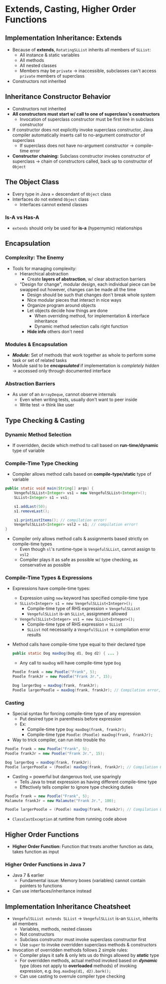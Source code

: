 # Extends, Casting, Higher Order Functions

## Implementation Inheritance: Extends
* Because of **extends**, `RotatingSLList` inherits all members of `SLList`:
    * All instance & static variables
    * All methods
    * All nested classes
    * Members may be `private` → inaccessible, subclasses can't access `private` members of superclass
* Constructors not inherited


## Inheritance Constructor Behavior
* Constructors not inherited
* **All constructors must start w/ call to one of superclass's constructors**
    * Invocation of superclass constructor must be first line in subclass constructor
* If constructor does not explicitly invoke superclass constructor, Java compiler automatically inserts call to no-argument constructor of superclass
    * If superclass does not have no-argument constructor → compile-time error
* **Constructor chaining:** Subclass constructor invokes constructor of superclass → chain of constructors called, back up to constructor of `Object`


## The Object Class
* Every type in Java = descendant of `Object` class
* Interfaces do not extend `Object` class
    * Interfaces cannot extend classes

### Is-A vs Has-A
* `extends` should only be used for **is-a** (hypernymic) relationships


## Encapsulation

### Complexity: The Enemy
* Tools for managing complexity:
    * Hierarchical abstraction
        * Create **layers of abstraction**, w/ clear abstraction barriers
    * "Design for change", modular design, each individual piece can be swapped out however, changes can be made all the time
        * Design should be such that changes don't break whole system
        * Nice modular pieces that interact in nice ways
        * Organize program around objects
        * Let objects decide how things are done
            * When overriding method, for implementation & interface inheritance
            * Dynamic method selection calls right function
        * **Hide info** others don't need

### Modules & Encapsulation
* ***Module:*** Set of methods that work together as whole to perform some task or set of related tasks
* Module said to be ***encapsulated*** if implementation is _completely hidden_ → accessed only through documented interface

### Abstraction Barriers
* As user of an `ArrayDeque`, cannot observe internals
    * Even when writing tests, usually don't want to peer inside
    * Write test → think like user


## Type Checking & Casting

### Dynamic Method Selection
* If overridden, decide which method to call based on **run-time/dynamic** type of variable

### Compile-Time Type Checking
* Compiler allows method calls based on **compile-type/static** type of variable

```java
public static void main(String[] args) {
    VengefulSLList<Integer> vs1 = new VengefulSLList<Integer>();
    SLList<Integer> s1 = vs1;

    s1.addLast(50);
    s1.removeLast();

    s1.printLostItems(); // compilation error!
    VengefulSLList<Integer> vsl2 = s1; // compilation error!
}
```

* Compiler only allows method calls & assignments based strictly on compile-time types
    * Even though `sl`'s runtime-type is `VengefulSLList`, cannot assign to `vsl2`
    * Compiler plays it as safe as possible w/ type checking, as conservative as possible

### Compile-Time Types & Expressions
* Expressions have compile-time types:
    * Expression using `new` keyword has specified compile-time type
    * `SLList<Integer> s1 = new VengefulSLList<Integer>();`
        * Compile-time type of RHS expression = `VengefulSLList`
        * `VengefulSLList` is-an `SLList`, assignment allowed
    * `VengefulSLList<Integer> vs1 = new SLList<Integer>();`
        * Compile-time type of RHS expression = `SLList`
        * `SLList` not necessarily a `VengefulSLList` → compilation error results
* Method calls have compile-time type equal to their declared type
    ```java
    public static Dog maxDog(Dog d1, Dog d2) { ... }
    ```
    * Any call to `maxDog` will have compile-time type `Dog`

    ```java
    Poodle frank = new Poodle("Frank", 5);
    Poodle frankJr = new Poodle("Frank Jr.", 15);

    Dog largerDog = maxDog(frank, frankJr);
    Poodle largerPoodle = maxDog(frank, frankJr); // Compilation error, RHS has compile-time type Dog
    ```

### Casting
* Special syntax for forcing compile-time type of any expression
    * Put desired type in parenthesis before expression
    * Ex:
        * Compile-time type `Dog`: `maxDog(frank, frankJr);`
        * Compile-time type `Poodle`: `(Poodle) maxDog(frank, frankJr);`
* Way to trick compiler, can run into trouble tho

```java
Poodle frank = new Poodle("Frank", 5);
Poodle frankJr = new Poodle("Frank Jr.", 15);

Dog largerDog = maxDog(frank, frankJr);
Poodle largerPoodle = (Poodle) maxDog(frank, frankJr); // Compilation OK, RHS has compile-time type Poodle
```

* Casting = powerful but dangerous tool, use sparingly
    * Tells Java to treat expression as having different compile-time type
    * Effectively tells compiler to ignore type checking duties

```java
Poodle frank = new Poodle("Frank", 5);
Malamute frankJr = new Malamute("Frank Jr.", 100);

Poodle largerPoodle = (Poodle) maxDog(frank, frankJr); // Compilation OK, errors at run-time
```
* `ClassCastException` at runtime from running code above


## Higher Order Functions
* **Higher Order Function:** Function that treats another function as data, takes function as input

### Higher Order Functions in Java 7
* Java 7 & earlier
    * Fundamental issue: Memory boxes (variables) cannot contain pointers to functions
* Can use interfaces/inheritance instead


## Implementation Inheritance Cheatsheet
* `VengefulSLList extends SLList` → `VengefulSLList` is-an `SLList`, inherits all members
    * Variables, methods, nested classes
    * Not constructors
    * Subclass constructor must invoke superclass constructor first
    * Use `super` to invoke overridden superclass methods & constructors
* Invocation of overridden methods follows 2 simple rules:
    * Compiler plays it safe & only lets us do things allowed by ***static*** type
    * For overridden methods, actual method invoked based on ***dynamic*** type (does not apply to **overloaded** methods) of invoking expression, e.g. `Dog.maxDog(d1, d2).bark();`
    * Can use casting to overrule compiler type checking
